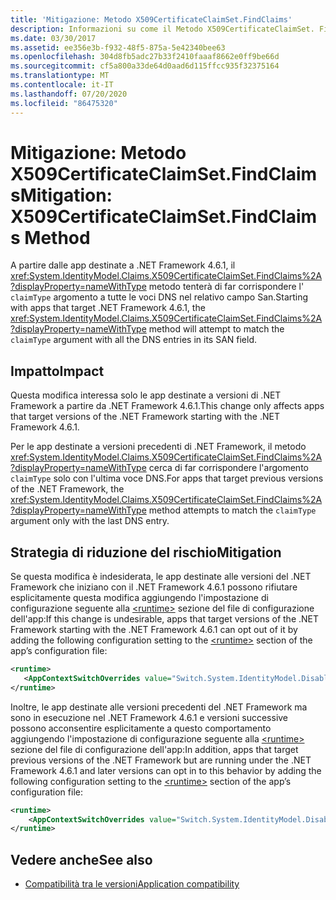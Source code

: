 ```yaml
---
title: 'Mitigazione: Metodo X509CertificateClaimSet.FindClaims'
description: Informazioni su come il Metodo X509CertificateClaimSet. FindClaims è stato modificato per le app destinate a .NET Framework 4.6.1.
ms.date: 03/30/2017
ms.assetid: ee356e3b-f932-48f5-875a-5e42340bee63
ms.openlocfilehash: 304d8fb5adc27b33f2410faaaf8662e0ff9be66d
ms.sourcegitcommit: cf5a800a33de64d0aad6d115ffcc935f32375164
ms.translationtype: MT
ms.contentlocale: it-IT
ms.lasthandoff: 07/20/2020
ms.locfileid: "86475320"
---
```

# <a name="mitigation-x509certificateclaimsetfindclaims-method"></a><span data-ttu-id="698d3-103">Mitigazione: Metodo X509CertificateClaimSet.FindClaims</span><span class="sxs-lookup"><span data-stu-id="698d3-103">Mitigation: X509CertificateClaimSet.FindClaims Method</span></span>

<span data-ttu-id="698d3-104">A partire dalle app destinate a .NET Framework 4.6.1, il <xref:System.IdentityModel.Claims.X509CertificateClaimSet.FindClaims%2A?displayProperty=nameWithType> metodo tenterà di far corrispondere l' `claimType` argomento a tutte le voci DNS nel relativo campo San.</span><span class="sxs-lookup"><span data-stu-id="698d3-104">Starting with apps that target .NET Framework 4.6.1, the <xref:System.IdentityModel.Claims.X509CertificateClaimSet.FindClaims%2A?displayProperty=nameWithType> method will attempt to match the `claimType` argument with all the DNS entries in its SAN field.</span></span>  
  
## <a name="impact"></a><span data-ttu-id="698d3-105">Impatto</span><span class="sxs-lookup"><span data-stu-id="698d3-105">Impact</span></span>  
 <span data-ttu-id="698d3-106">Questa modifica interessa solo le app destinate a versioni di .NET Framework a partire da .NET Framework 4.6.1.</span><span class="sxs-lookup"><span data-stu-id="698d3-106">This change only affects apps that target versions of the .NET Framework starting with the .NET Framework 4.6.1.</span></span>  
  
 <span data-ttu-id="698d3-107">Per le app destinate a versioni precedenti di .NET Framework, il metodo <xref:System.IdentityModel.Claims.X509CertificateClaimSet.FindClaims%2A?displayProperty=nameWithType> cerca di far corrispondere l'argomento `claimType` solo con l'ultima voce DNS.</span><span class="sxs-lookup"><span data-stu-id="698d3-107">For apps that target previous versions of the .NET Framework, the <xref:System.IdentityModel.Claims.X509CertificateClaimSet.FindClaims%2A?displayProperty=nameWithType> method attempts to match the `claimType` argument only with the last  DNS entry.</span></span>  
  
## <a name="mitigation"></a><span data-ttu-id="698d3-108">Strategia di riduzione del rischio</span><span class="sxs-lookup"><span data-stu-id="698d3-108">Mitigation</span></span>  
 <span data-ttu-id="698d3-109">Se questa modifica è indesiderata, le app destinate alle versioni del .NET Framework che iniziano con il .NET Framework 4.6.1 possono rifiutare esplicitamente questa modifica aggiungendo l'impostazione di configurazione seguente alla [\<runtime>](../configure-apps/file-schema/runtime/runtime-element.md) sezione del file di configurazione dell'app:</span><span class="sxs-lookup"><span data-stu-id="698d3-109">If this change is undesirable, apps that target versions of the .NET Framework starting with the .NET Framework 4.6.1 can opt out of it by adding the following configuration setting to the [\<runtime>](../configure-apps/file-schema/runtime/runtime-element.md) section of the app’s configuration file:</span></span>  
  
```xml  
<runtime>  
   <AppContextSwitchOverrides value="Switch.System.IdentityModel.DisableMultipleDNSEntriesInSANCertificate=true" />
</runtime>  
```  
  
 <span data-ttu-id="698d3-110">Inoltre, le app destinate alle versioni precedenti del .NET Framework ma sono in esecuzione nel .NET Framework 4.6.1 e versioni successive possono acconsentire esplicitamente a questo comportamento aggiungendo l'impostazione di configurazione seguente alla [\<runtime>](../configure-apps/file-schema/runtime/runtime-element.md) sezione del file di configurazione dell'app:</span><span class="sxs-lookup"><span data-stu-id="698d3-110">In addition, apps that target previous versions of the .NET Framework but are running under the .NET Framework 4.6.1 and later versions can opt in to this behavior by adding the following configuration setting to the [\<runtime>](../configure-apps/file-schema/runtime/runtime-element.md) section of the app’s configuration file:</span></span>  
  
```xml  
<runtime>  
    <AppContextSwitchOverrides value="Switch.System.IdentityModel.DisableMultipleDNSEntriesInSANCertificate=false" />
</runtime>  
```  
  
## <a name="see-also"></a><span data-ttu-id="698d3-111">Vedere anche</span><span class="sxs-lookup"><span data-stu-id="698d3-111">See also</span></span>

- [<span data-ttu-id="698d3-112">Compatibilità tra le versioni</span><span class="sxs-lookup"><span data-stu-id="698d3-112">Application compatibility</span></span>](application-compatibility.md)
